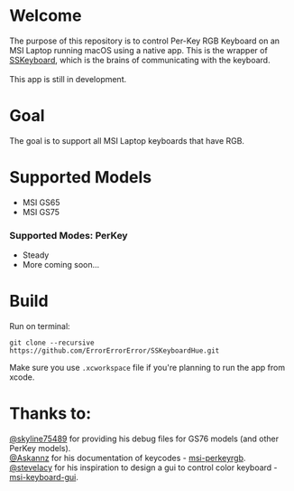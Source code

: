 # Welcome
The purpose of this repository is to control Per-Key RGB Keyboard on an MSI Laptop running macOS using a native app. This is the wrapper of [SSKeyboard](https://github.com/ErrorErrorError/SSKeyboard), which is the brains of communicating with the keyboard.
<br>
<br> 
This app is still in development.

# Goal
The goal is to support all MSI Laptop keyboards that have RGB.
# Supported Models 
*   MSI GS65
*   MSI GS75

### Supported Modes: PerKey
*   Steady
*   More coming soon...
# Build
Run on terminal:
```
git clone --recursive https://github.com/ErrorErrorError/SSKeyboardHue.git
```
Make sure you use ```.xcworkspace``` file if you're planning to run the app from xcode.

# Thanks to:
[@skyline75489](https://github.com/skyline75489) for providing his debug files for GS76 models (and other PerKey models). <br>
[@Askannz](https://github.com/Askannz/) for his documentation of keycodes - [msi-perkeyrgb]((https://github.com/Askannz/msi-perkeyrgb)). <br>
[@stevelacy](https://github.com/stevelacy) for his inspiration to design a gui to control color keyboard - [msi-keyboard-gui](https://github.com/Askannz/msi-perkeyrgb).